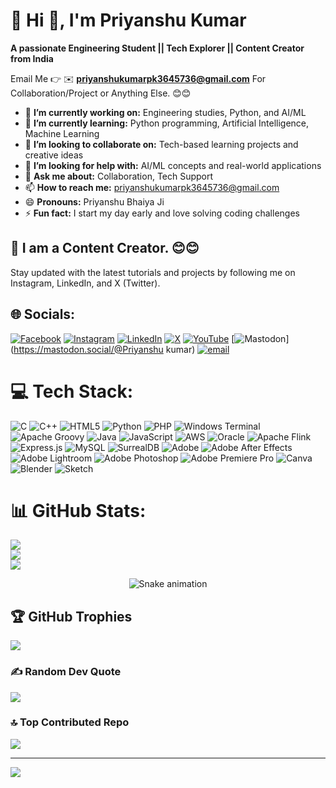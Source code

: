 # 💫 Hi 👋, I'm Priyanshu Kumar  
**A passionate Engineering Student || Tech Explorer || Content Creator from India**

Email Me 👉 ✉️ **priyanshukumarpk3645736@gmail.com** For Collaboration/Project or Anything Else. 😊😊

- 🔭 **I’m currently working on:** Engineering studies, Python, and AI/ML  
- 🌱 **I’m currently learning:** Python programming, Artificial Intelligence, Machine Learning  
- 👯 **I’m looking to collaborate on:** Tech-based learning projects and creative ideas  
- 🤔 **I’m looking for help with:** AI/ML concepts and real-world applications  
- 💬 **Ask me about:** Collaboration, Tech Support  
- 📫 **How to reach me:** priyanshukumarpk3645736@gmail.com  
- 😄 **Pronouns:** Priyanshu Bhaiya Ji  
- ⚡ **Fun fact:** I start my day early and love solving coding challenges

## 🔗 I am a Content Creator. 😊😊

Stay updated with the latest tutorials and projects by following me on Instagram, LinkedIn, and X (Twitter).

## 🌐 Socials:
[![Facebook](https://img.shields.io/badge/Facebook-%231877F2.svg?logo=Facebook&logoColor=white)](https://facebook.com/priyanshu.kk.3) [![Instagram](https://img.shields.io/badge/Instagram-%23E4405F.svg?logo=Instagram&logoColor=white)](https://instagram.com/priyanshu.k_) [![LinkedIn](https://img.shields.io/badge/LinkedIn-%230077B5.svg?logo=linkedin&logoColor=white)](https://linkedin.com/in/priyanshu-kumar-35a03137a) [![X](https://img.shields.io/badge/X-black.svg?logo=X&logoColor=white)](https://x.com/@Priyanshu_kk_29) [![YouTube](https://img.shields.io/badge/YouTube-%23FF0000.svg?logo=YouTube&logoColor=white)](https://youtube.com/@ApexViewYT) [![Mastodon](https://img.shields.io/badge/-MASTODON-%232B90D9?logo=mastodon&logoColor=white)](https://mastodon.social/@Priyanshu kumar) [![email](https://img.shields.io/badge/Email-D14836?logo=gmail&logoColor=white)](mailto:priyanshukumarpk3645736@gmail.com) 

# 💻 Tech Stack:
![C](https://img.shields.io/badge/c-%2300599C.svg?style=for-the-badge&logo=c&logoColor=white) ![C++](https://img.shields.io/badge/c++-%2300599C.svg?style=for-the-badge&logo=c%2B%2B&logoColor=white) ![HTML5](https://img.shields.io/badge/html5-%23E34F26.svg?style=for-the-badge&logo=html5&logoColor=white) ![Python](https://img.shields.io/badge/python-3670A0?style=for-the-badge&logo=python&logoColor=ffdd54) ![PHP](https://img.shields.io/badge/php-%23777BB4.svg?style=for-the-badge&logo=php&logoColor=white) ![Windows Terminal](https://img.shields.io/badge/Windows%20Terminal-%234D4D4D.svg?style=for-the-badge&logo=windows-terminal&logoColor=white) ![Apache Groovy](https://img.shields.io/badge/Apache%20Groovy-4298B8.svg?style=for-the-badge&logo=Apache+Groovy&logoColor=white) ![Java](https://img.shields.io/badge/java-%23ED8B00.svg?style=for-the-badge&logo=openjdk&logoColor=white) ![JavaScript](https://img.shields.io/badge/javascript-%23323330.svg?style=for-the-badge&logo=javascript&logoColor=%23F7DF1E) ![AWS](https://img.shields.io/badge/AWS-%23FF9900.svg?style=for-the-badge&logo=amazon-aws&logoColor=white) ![Oracle](https://img.shields.io/badge/Oracle-F80000?style=for-the-badge&logo=oracle&logoColor=white) ![Apache Flink](https://img.shields.io/badge/Apache%20Flink-E6526F?style=for-the-badge&logo=Apache%20Flink&logoColor=white) ![Express.js](https://img.shields.io/badge/express.js-%23404d59.svg?style=for-the-badge&logo=express&logoColor=%2361DAFB) ![MySQL](https://img.shields.io/badge/mysql-4479A1.svg?style=for-the-badge&logo=mysql&logoColor=white) ![SurrealDB](https://img.shields.io/badge/SurrealDB-FF00A0?style=for-the-badge&logo=surrealdb&logoColor=white) ![Adobe](https://img.shields.io/badge/adobe-%23FF0000.svg?style=for-the-badge&logo=adobe&logoColor=white) ![Adobe After Effects](https://img.shields.io/badge/Adobe%20After%20Effects-9999FF.svg?style=for-the-badge&logo=Adobe%20After%20Effects&logoColor=white) ![Adobe Lightroom](https://img.shields.io/badge/Adobe%20Lightroom-31A8FF.svg?style=for-the-badge&logo=Adobe%20Lightroom&logoColor=white) ![Adobe Photoshop](https://img.shields.io/badge/adobe%20photoshop-%2331A8FF.svg?style=for-the-badge&logo=adobe%20photoshop&logoColor=white) ![Adobe Premiere Pro](https://img.shields.io/badge/Adobe%20Premiere%20Pro-9999FF.svg?style=for-the-badge&logo=Adobe%20Premiere%20Pro&logoColor=white) ![Canva](https://img.shields.io/badge/Canva-%2300C4CC.svg?style=for-the-badge&logo=Canva&logoColor=white) ![Blender](https://img.shields.io/badge/blender-%23F5792A.svg?style=for-the-badge&logo=blender&logoColor=white) ![Sketch](https://img.shields.io/badge/Sketch-FFB387?style=for-the-badge&logo=sketch&logoColor=black)


# 📊 GitHub Stats:
![](https://github-readme-stats.vercel.app/api?username=priyanshkk&theme=dark&hide_border=false&include_all_commits=true&count_private=false)<br/>
![](https://nirzak-streak-stats.vercel.app/?user=priyanshkk&theme=dark&hide_border=false)<br/>
![](https://github-readme-stats.vercel.app/api/top-langs/?username=priyanshkk&theme=dark&hide_border=false&include_all_commits=true&count_private=false&layout=compact)

<!-- Snake Game Repo View -->

<div align="center">
  <img src="https://profile-readme-generator.com/assets/snake.svg" alt="Snake animation" />
</div>

## 🏆 GitHub Trophies
![](https://github-profile-trophy.vercel.app/?username=priyanshkk&theme=radical&no-frame=false&no-bg=true&margin-w=4)


### ✍️ Random Dev Quote
![](https://quotes-github-readme.vercel.app/api?type=horizontal&theme=radical)

### 🔝 Top Contributed Repo
![](https://github-contributor-stats.vercel.app/api?username=priyanshkk&limit=5&theme=dark&combine_all_yearly_contributions=true)

---
[![](https://visitcount.itsvg.in/api?id=priyanshkk&icon=0&color=0)](https://visitcount.itsvg.in)

<!-- Proudly created with GPRM ( https://gprm.itsvg.in ) -->
